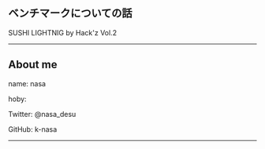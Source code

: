 ## ベンチマークについての話

SUSHI LIGHTNIG by Hack'z Vol.2

---

## About me

name: nasa

hoby:

Twitter: @nasa_desu

GitHub: k-nasa

---

